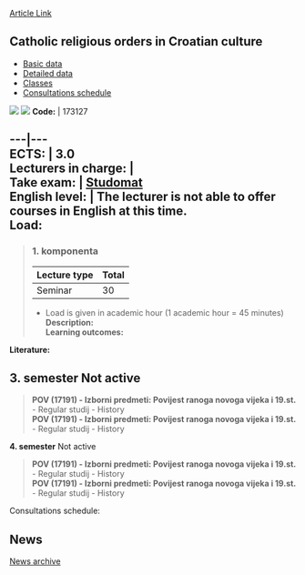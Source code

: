 [Article Link](https://www.fhs.hr/en/course/croicc)

## Catholic religious orders in Croatian culture
  * [Basic data](https://www.fhs.hr/en/course/croicc#v1id-523761_953131_1_0 "Basic data")
  * [Detailed data](https://www.fhs.hr/en/course/croicc#v1id-523761_953131_1_1 "Detailed data")
  * [Classes](https://www.fhs.hr/en/course/croicc#v1id-523761_953131_1_2 "Classes")
  * [Consultations schedule](https://www.fhs.hr/en/course/croicc#v1id-523761_953131_1_3 "Consultations schedule")


[![](https://www.fhs.hr/img/flags/gif/hr.gif)](https://www.fhs.hr/predmet/ruhk) [![](https://www.fhs.hr/img/flags/gif/gb.gif)](https://www.fhs.hr/en/course/croicc)
**Code:** |  173127  
  
---|---  
**ECTS:** |  3.0   
**Lecturers in charge:** |   
**Take exam:** |  [Studomat](http://www.isvu.hr/studomat)  
**English level:** |  The lecturer is not able to offer courses in English at this time.   
**Load:**  
---  
> ### 1. komponenta
> | Lecture type | Total  
> ---|---  
> Seminar | 30  
> * Load is given in academic hour (1 academic hour = 45 minutes)   
**Description:**  
> **Learning outcomes:**  

  
**Literature:**  

  
**3. semester** Not active  
---  
> **POV (17191) - Izborni predmeti: Povijest ranoga novoga vijeka i 19.st.** - Regular studij - History  
>  **POV (17191) - Izborni predmeti: Povijest ranoga novoga vijeka i 19.st.** - Regular studij - History  
>   
  
**4. semester** Not active  
> **POV (17191) - Izborni predmeti: Povijest ranoga novoga vijeka i 19.st.** - Regular studij - History  
>  **POV (17191) - Izborni predmeti: Povijest ranoga novoga vijeka i 19.st.** - Regular studij - History  
>   
Consultations schedule: 


## News
[News archive](https://www.fhs.hr/en/course/croicc?@=20xh1#news_113160 "News archive")
